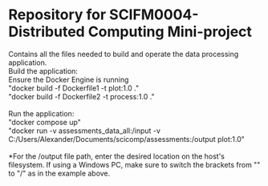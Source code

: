 # Repository for SCIFM0004- Distributed Computing Mini-project
Contains all the files needed to build and operate the data processing application. <br>
Build the application: <br>
Ensure the Docker Engine is running <br>
"docker build -f Dockerfile1 -t plot:1.0 ." <br>
"docker build -f Dockerfile2 -t process:1.0 ." <br>
<br>
Run the application: <br>
"docker compose up" <br>
"docker run -v assessments_data_all:/input -v C:/Users/Alexander/Documents/scicomp/assessments:/output plot:1.0" <br>
<br>
*For the /output file path, enter the desired location on the host's filesystem. If using a Windows PC, make sure to switch the brackets from "\" to "/" as in the example above.
